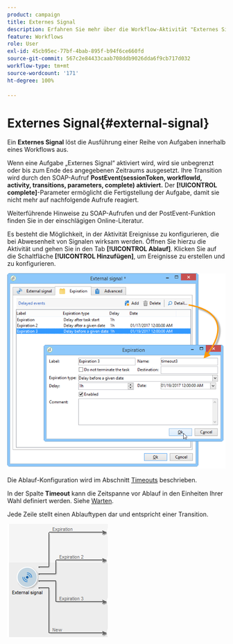 ```yaml
---
product: campaign
title: Externes Signal
description: Erfahren Sie mehr über die Workflow-Aktivität "Externes Signal".
feature: Workflows
role: User
exl-id: 45cb95ec-77bf-4bab-895f-b94f6ce660fd
source-git-commit: 567c2e84433caab708ddb9026dda6f9cb717d032
workflow-type: tm+mt
source-wordcount: '171'
ht-degree: 100%

---
```


# Externes Signal{#external-signal}



Ein **Externes Signal** löst die Ausführung einer Reihe von Aufgaben innerhalb eines Workflows aus.

Wenn eine Aufgabe „Externes Signal“ aktiviert wird, wird sie unbegrenzt oder bis zum Ende des angegebenen Zeitraums ausgesetzt. Ihre Transition wird durch den SOAP-Aufruf **PostEvent(sessionToken, workflowId, activity, transitions, parameters, complete) aktiviert.** Der **[!UICONTROL complete]**-Parameter ermöglicht die Fertigstellung der Aufgabe, damit sie nicht mehr auf nachfolgende Aufrufe reagiert.

Weiterführende Hinweise zu SOAP-Aufrufen und der PostEvent-Funktion finden Sie in der einschlägigen Online-Literatur.

Es besteht die Möglichkeit, in der Aktivität Ereignisse zu konfigurieren, die bei Abwesenheit von Signalen wirksam werden. Öffnen Sie hierzu die Aktivität und gehen Sie in den Tab **[!UICONTROL Ablauf]**. Klicken Sie auf die Schaltfläche **[!UICONTROL Hinzufügen]**, um Ereignisse zu erstellen und zu konfigurieren.

![](assets/edit_signal.png)

Die Ablauf-Konfiguration wird im Abschnitt [Timeouts](define-approvals.md) beschrieben.

In der Spalte **Timeout** kann die Zeitspanne vor Ablauf in den Einheiten Ihrer Wahl definiert werden. Siehe [Warten](wait.md).

Jede Zeile stellt einen Ablauftypen dar und entspricht einer Transition.

![](assets/external_sign_diag.png)
